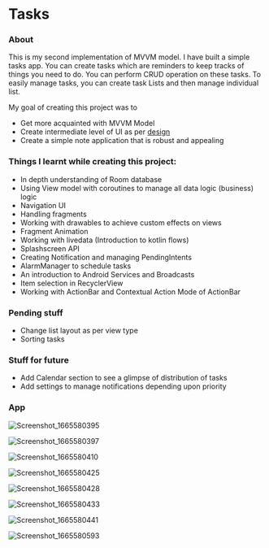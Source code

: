 # Tasks

### About
This is my second implementation of MVVM model. I have built a simple tasks app.
You can create tasks which are reminders to keep tracks of things you need to do.
You can perform CRUD operation on these tasks. To easily manage tasks, you can create
task Lists and then manage individual list.


My goal of creating this project was to
- Get more acquainted with MVVM Model
- Create intermediate level of UI as per [design](https://i.pinimg.com/originals/09/66/90/096690271d56597060303768b94169d1.jpg)
- Create a simple note application that is robust and appealing


### Things I learnt while creating this project:
- In depth understanding of Room database
- Using View model with coroutines to manage all data logic (business) logic
- Navigation UI
- Handling fragments
- Working with drawables to achieve custom effects on views
- Fragment Animation
- Working with livedata (Introduction to kotlin flows)
- Splashscreen API
- Creating Notification and managing PendingIntents
- AlarmManager to schedule tasks
- An introduction to Android Services and Broadcasts
- Item selection in RecyclerView
- Working with ActionBar and Contextual Action Mode of ActionBar

### Pending stuff
- Change list layout as per view type
- Sorting tasks

### Stuff for future
- Add Calendar section to see a glimpse of distribution of tasks
- Add settings to manage notifications depending upon priority

### App
![Screenshot_1665580395](https://user-images.githubusercontent.com/107396507/195356844-b24e1d4c-d324-4ac2-8045-6b03d97b302f.png)
 
![Screenshot_1665580397](https://user-images.githubusercontent.com/107396507/195356888-60db82f7-7bde-4b2d-9cef-860c88bfa87f.png)

![Screenshot_1665580410](https://user-images.githubusercontent.com/107396507/195357408-4ad79d5f-bbac-4557-ab51-11bf45966f26.png)



![Screenshot_1665580425](https://user-images.githubusercontent.com/107396507/195357503-562c0dcf-8e5d-438a-8f7c-3c23948e5c8c.png)

![Screenshot_1665580428](https://user-images.githubusercontent.com/107396507/195357519-d2db41f9-282c-4a21-abc4-a7a7fe463d4d.png)

![Screenshot_1665580433](https://user-images.githubusercontent.com/107396507/195357550-35d574e9-ad10-4d0f-9c63-16a916c3c89c.png)

![Screenshot_1665580441](https://user-images.githubusercontent.com/107396507/195357572-3eae9219-4047-4e97-9d8c-169fbb0bde1a.png)

![Screenshot_1665580593](https://user-images.githubusercontent.com/107396507/195357606-eb1a626c-9d76-4bea-92e6-a89453e9cb42.png)




